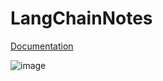 # LangChainNotes

[Documentation](https://python.langchain.com/docs/introduction/)

![image](https://github.com/user-attachments/assets/74507ffd-11ec-4cc4-b06e-0df2ebcec797)
